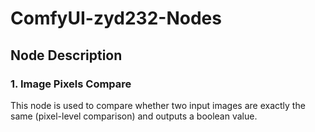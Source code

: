 # ComfyUI-zyd232-Nodes

## Node Description
### 1. Image Pixels Compare
This node is used to compare whether two input images are exactly the same (pixel-level comparison) and outputs a boolean value.